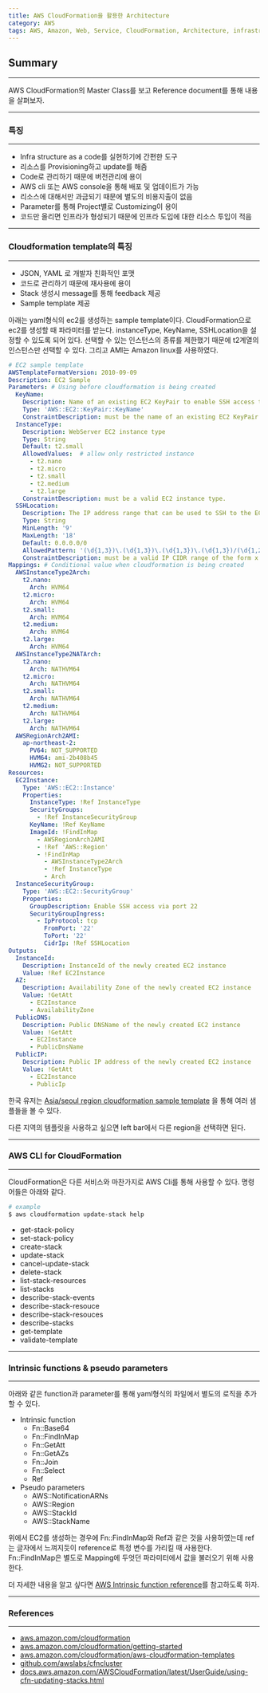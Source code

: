 ```yaml
---
title: AWS CloudFormation을 활용한 Architecture
category: AWS
tags: AWS, Amazon, Web, Service, CloudFormation, Architecture, infrastructure, CloudFormation, 이란, 활용, 시작하기
---
```


## Summary
---
 AWS CloudFormation의 Master Class를 보고 Reference document를 통해 내용을 살펴보자.

---
### 특징
---

- Infra structure as a code를 실현하기에 간편한 도구
- 리소스를 Provisioning하고 update를 해줌
- Code로 관리하기 때문에 버전관리에 용이
- AWS cli 또는 AWS console을 통해 배포 및 업데이트가 가능
- 리소스에 대해서만 과금되기 때문에 별도의 비용지출이 없음
- Parameter를 통해 Project별로 Customizing이 용이
- 코드만 올리면 인프라가 형성되기 때문에 인프라 도입에 대한 리소스 투입이 적음

<!-- ---
### Agenda
---

- Creating Templates
- Using a Template to Create and Manage a Stack
- Working with the CloudFormation API
- Working with AWS Resources
- Bootstrapping Applications and Handing Updates -->

---
### Cloudformation template의 특징
---

- JSON, YAML 로 개발자 친화적인 포맷
- 코드로 관리하기 때문에 재사용에 용이
- Stack 생성시 message를 통해 feedback 제공
- Sample template 제공

아래는 yaml형식의 ec2를 생성하는 sample template이다. CloudFormation으로 ec2를 생성할 때 파라미터를 받는다.
instanceType, KeyName, SSHLocation을 설정할 수 있도록 되어 있다.
선택할 수 있는 인스턴스의 종류를 제한했기 때문에 t2계열의 인스턴스만 선택할 수 있다. 그리고 AMI는 Amazon linux를 사용하였다.

```yaml
# EC2 sample template
AWSTemplateFormatVersion: 2010-09-09
Description: EC2 Sample
Parameters: # Using before cloudformation is being created
  KeyName:
    Description: Name of an existing EC2 KeyPair to enable SSH access to the instance. Recommend use only office IP.
    Type: 'AWS::EC2::KeyPair::KeyName'
    ConstraintDescription: must be the name of an existing EC2 KeyPair.
  InstanceType:
    Description: WebServer EC2 instance type
    Type: String
    Default: t2.small
    AllowedValues:  # allow only restricted instance
      - t2.nano
      - t2.micro
      - t2.small
      - t2.medium
      - t2.large
    ConstraintDescription: must be a valid EC2 instance type.
  SSHLocation:
    Description: The IP address range that can be used to SSH to the EC2 instances
    Type: String
    MinLength: '9'
    MaxLength: '18'
    Default: 0.0.0.0/0
    AllowedPattern: '(\d{1,3})\.(\d{1,3})\.(\d{1,3})\.(\d{1,3})/(\d{1,2})'
    ConstraintDescription: must be a valid IP CIDR range of the form x.x.x.x/x.
Mappings: # Conditional value when cloudformation is being created
  AWSInstanceType2Arch:
    t2.nano:
      Arch: HVM64
    t2.micro:
      Arch: HVM64
    t2.small:
      Arch: HVM64
    t2.medium:
      Arch: HVM64
    t2.large:
      Arch: HVM64
  AWSInstanceType2NATArch:
    t2.nano:
      Arch: NATHVM64
    t2.micro:
      Arch: NATHVM64
    t2.small:
      Arch: NATHVM64
    t2.medium:
      Arch: NATHVM64
    t2.large:
      Arch: NATHVM64
  AWSRegionArch2AMI:
    ap-northeast-2:
      PV64: NOT_SUPPORTED
      HVM64: ami-2b408b45
      HVMG2: NOT_SUPPORTED
Resources:
  EC2Instance:
    Type: 'AWS::EC2::Instance'
    Properties:
      InstanceType: !Ref InstanceType
      SecurityGroups:
        - !Ref InstanceSecurityGroup
      KeyName: !Ref KeyName
      ImageId: !FindInMap 
        - AWSRegionArch2AMI
        - !Ref 'AWS::Region'
        - !FindInMap 
          - AWSInstanceType2Arch
          - !Ref InstanceType
          - Arch
  InstanceSecurityGroup:
    Type: 'AWS::EC2::SecurityGroup'
    Properties:
      GroupDescription: Enable SSH access via port 22
      SecurityGroupIngress:
        - IpProtocol: tcp
          FromPort: '22'
          ToPort: '22'
          CidrIp: !Ref SSHLocation
Outputs:
  InstanceId:
    Description: InstanceId of the newly created EC2 instance
    Value: !Ref EC2Instance
  AZ:
    Description: Availability Zone of the newly created EC2 instance
    Value: !GetAtt 
      - EC2Instance
      - AvailabilityZone
  PublicDNS:
    Description: Public DNSName of the newly created EC2 instance
    Value: !GetAtt 
      - EC2Instance
      - PublicDnsName
  PublicIP:
    Description: Public IP address of the newly created EC2 instance
    Value: !GetAtt 
      - EC2Instance
      - PublicIp

```

한국 유저는 [Asia/seoul region cloudformation sample template](http://docs.aws.amazon.com/AWSCloudFormation/latest/UserGuide/sample-templates-services-ap-northeast-2.html#w2ab2c23c22c13c13)
을 통해 여러 샘플들을 볼 수 있다.

다른 지역의 템플릿을 사용하고 싶으면 left bar에서 다른 region을 선택하면 된다.

---
### AWS CLI for CloudFormation
---

CloudFormation은 다른 서비스와 마찬가지로 AWS Cli를 통해 사용할 수 있다.
명령어들은 아래와 같다.

```bash
# example
$ aws cloudformation update-stack help
```
- get-stack-policy
- set-stack-policy
- create-stack
- update-stack
- cancel-update-stack
- delete-stack
- list-stack-resources
- list-stacks
- describe-stack-events
- describe-stack-resouce
- describe-stack-resouces
- describe-stacks
- get-template
- validate-template

---
### Intrinsic functions & pseudo parameters
---

아래와 같은 function과 parameter를 통해 yaml형식의 파일에서 별도의 로직을 추가할 수 있다.

- Intrinsic function
  - Fn::Base64
  - Fn::FindInMap
  - Fn::GetAtt
  - Fn::GetAZs
  - Fn::Join
  - Fn::Select
  - Ref
- Pseudo parameters
  - AWS::NotificationARNs
  - AWS::Region
  - AWS::StackId
  - AWS::StackName

위에서 EC2를 생성하는 경우에 Fn::FindInMap와 Ref과 같은 것을 사용하였는데 ref는 글자에서 느껴지듯이 reference로 특정 변수를 가리킬 때 사용한다.
Fn::FindInMap은 별도로 Mapping에 두엇던 파라미터에서 값을 불러오기 위해 사용한다.

더 자세한 내용을 알고 싶다면 [AWS Intrinsic function reference](docs.aws.amazon.com/AWSCloudFormation/latest/UserGuide/intrinsic-function-reference.html)를 참고하도록 하자.

<!-- ---
### 인프라 자동 배포를 위한 AWS CloudFormation 고급 활용법 - 박철수 솔루션즈 아키텍트 AWS Korea
---
- [https://www.youtube.com/watch?v=DpkB38n7Yv4](https://www.youtube.com/watch?v=DpkB38n7Yv4)

- 특징
  - 사용자 인프라용 템플릿 생성
  - 코드처럼 버전 관리 / 코드 검토 / 템플릿 업데이트
  - 종속성 요구에 기반하여 AWS 리소스 제공
  - 개발, CI/CD 및 관리 도구와 통합
  - 추가적인 비용 없음
- 주요 기능
  - JSON 또는 YAML로 템플릿 작성
  - 변경 집합(change set)를 사용하여 변경 내용 미리 보기
  - 내보내기(export)로 크로스-스택 참조 가능
  - 스택을 위한 CD workflow
- 구문 개선

- CloudFormation 디자이너 YAML 지원
  - 템플릿 리소스 시각화
  - 드래그-앤-드롭 제스처로 템플릿 수정
  - 샘플 템플릿 사용자 정의
  - YAML 템플릿 지원

- CloudFormation 변경 집합(change set)
  - 스택을 생성하거나 업데이트하기 전에 CloudFormation이 사용자를 대신하여 수행할 액션 집합을 미리 보여줌
  - Change set은 어떤 리소스가 생성, 업데이트 또는 대체될지 보여주며, 이를 통해서 기대하는 작업만 실행할 수 있음
  - 순서
    - 원본스택
      1. 변경 집합(change set) 생성
    - 변경 집합 (change set)
      2. 변경 집합 보기
    - 변경 집합(change set)
      3. 변경 집합 실행
    - AWS CloudFormation이 스택 업데이트

- 크로스-스택 참조(Cross-Stack Reference)
  - 독립적인 스택간에 정보 공유 가능
  - 스택 출력값(Output)을 내보내기(Export)하면, 동일 계정 및 리전내의 다른 스택에서 내보낸 값을 가져올 수 있음

- 내포된 스택 (Nested stack)
  - 모든 아키텍쳐를 하나의 템플릿에 넣어서 관리하지 않고 별도로 분리해서 관리하는 스택
  - 자주 사용되는 리소스가 있는 템플릿들을 작성하고 재사용
  - 구조
    - Parent Template(Application)
      - Child nested template (Network Resources)
      - Child nested template (ECS Service)


- 파이프라인에 대한 변경을 모델링, 프로비저닝 및 관리하기 위해 CloudFormation 사용
- AWS CodePipeline 
  - 빠르고 신뢰성 있는 애플리케이션 및 인프라 업데이트를 위한 지속적 전달 서비스
  - 코드 변경이 있을 때마다 빌드, 테스트 및 배포
  - CloudFormation이 CodePipeline에 built in 되어 있다.(Action mode > Create or update a stack)
  - 단계
    - 소스
      - CloudFormation 템플릿을 위한 소스 단계
      - AWS CodeCommit, S3 및 Github와 같은 저장소와 연동
    - 테스트
      - 실행하기 앞서 CloudFormation의 Change Set을 사용하여 배포 검증
    - 배포
      - 스택 또는 변경 집합을 생성, 업데이트 및 삭제
  - 파이프라인 모델링
    - 네트워크 리소스 파이프라인
      - 자신의 영역마다 네트워크 리소스를 별도로 관리
      - 샌드 박스와 프로덕션 네트워크 환경을 반영하고 따로 관리
      - 순서
        - Source repository
        - 샌드박스/ 개발 환경을 위한 네트워킹 리소스
        - 개별 스택, 종속성을 고려한 순서
        - 프로덕션 환경의 변경을 미리보기 위한 변경집합
        - 변경이 프로덕션에 적용되기 전에 수동 승인
        - 프로덕션에 변경 적용
    - 어플리케이션 파이프라인
      - 애플리케이션과 인프라 코드에서 더 자주 반복
      - 개발환경에서 새 버전을 시작해보고 프로덕션에서 실행
      - 순서
        - 새 버전이 게시되는 즉시 실행되는 파이프라인
        - 테스트를 실행하고, 완료되면 개발 환경을 제거. 사용하지 않는 인스턴스에 대한 요금이 부과되지 않음
        - 리소스 수정 또는 교체가 예상대로 이루어지는지 검토
        - 프로덕션에 변경사항을 지속적으로 전달
  - CloudFormation을 이용하여 파이프라인 생성 및 관리
    - 파이프라인을 성정하기 위한 CloudFormation 템플릿
      - 파이프라인 artifacts s3 bucket
      - 파이프라인 알림 SNS 이메일 알림
      - 파이프라인
      - IAM role 지정
        - 별도로 크로스-스택 참조를 사용해서 별도의 스택 안에서 IAM 리소스 프로비저닝 가능.
      
   -->

    

---
### References
---

- [aws.amazon.com/cloudformation](aws.amazon.com/cloudformation)
- [aws.amazon.com/cloudformation/getting-started](aws.amazon.com/cloudformation/getting-started)
- [aws.amazon.com/cloudformation/aws-cloudformation-templates](aws.amazon.com/cloudformation/aws-cloudformation-templates)
- [github.com/awslabs/cfncluster](github.com/awslabs/cfncluster)
- [docs.aws.amazon.com/AWSCloudFormation/latest/UserGuide/using-cfn-updating-stacks.html](docs.aws.amazon.com/AWSCloudFormation/latest/UserGuide/using-cfn-updating-stacks.html)
